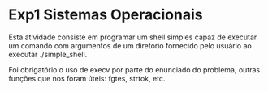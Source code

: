 # Exp1 Sistemas Operacionais

Esta atividade consiste em programar um shell simples capaz de executar um comando com argumentos de um diretorio fornecido pelo usuário ao executar ./simple_shell.

Foi obrigatório o uso de execv por parte do enunciado do problema, outras funções que nos foram úteis: fgtes, strtok, etc.
